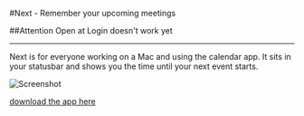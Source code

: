 #Next - Remember your upcoming meetings

##Attention
Open at Login doesn't work yet

------

Next is for everyone working on a Mac and using the calendar app.
It sits in your statusbar and shows you the time until your next event starts.

![Screenshot](https://raw.github.com/jorin-vogel/Next/master/screen.png)

[download the app here](https://github.com/jorin-vogel/Next/raw/master/Release/Next.dmg)